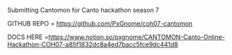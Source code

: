 Submitting Cantomon for Canto hackathon season 7

GITHUB REPO = https://github.com/PxGnome/coh07-cantomon

DOCS HERE =https://www.notion.so/pxgnome/CANTOMON-Canto-Online-Hackathon-COH07-a85f1832dc8a4ed7bacc5fce9dc441d8

